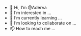 - 👋 Hi, I’m @Aderva
- 👀 I’m interested in ...
- 🌱 I’m currently learning ...
- 💞️ I’m looking to collaborate on ...
- 📫 How to reach me ...

<!---
Aderva/Aderva is a ✨ special ✨ repository because its `README.md` (this file) appears on your GitHub profile.
You can click the Preview link to take a look at your changes.
--->
